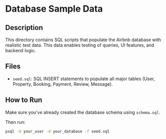 # Database Sample Data

## Description

This directory contains SQL scripts that populate the Airbnb database with realistic test data. This data enables testing of queries, UI features, and backend logic.

## Files

- `seed.sql`: SQL INSERT statements to populate all major tables (User, Property, Booking, Payment, Review, Message).

## How to Run

Make sure you’ve already created the database schema using `schema.sql`.

Then run:

```bash
psql -U your_user -d your_database -f seed.sql
